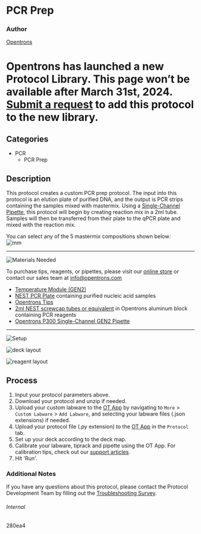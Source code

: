 # PCR Prep

### Author
[Opentrons](https://opentrons.com/)


# Opentrons has launched a new Protocol Library. This page won’t be available after March 31st, 2024. [Submit a request](https://docs.google.com/forms/d/e/1FAIpQLSdYYp9QCKow4nn0KlCVsMS3HX0eJ0N9O7-erajKvcpT0lWbSg/viewform) to add this protocol to the new library.

## Categories
* PCR
	* PCR Prep

## Description
This protocol creates a custom PCR prep protocol. The input into this protocol is an elution plate of purified DNA, and the output is PCR strips containing the samples mixed with mastermix.
Using a [Single-Channel Pipette](https://shop.opentrons.com/collections/ot-2-pipettes/products/single-channel-electronic-pipette), this protocol will begin by creating reaction mix in a 2ml tube. Samples will then be transferred from their plate to the qPCR plate and mixed with the reaction mix.

You can select any of the 5 mastermix compositions shown below:  
![mm](https://opentrons-protocol-library-website.s3.amazonaws.com/custom-README-images/280ea4/image.png)

---

![Materials Needed](https://s3.amazonaws.com/opentrons-protocol-library-website/custom-README-images/001-General+Headings/materials.png)  

To purchase tips, reagents, or pipettes, please visit our [online store](https://shop.opentrons.com/) or contact our sales team at [info@opentrons.com](mailto:info@opentrons.com)

* [Temperature Module (GEN2)](https://shop.opentrons.com/collections/hardware-modules/products/tempdeck)
* [NEST PCR Plate](https://shop.opentrons.com/collections/lab-plates/products/nest-0-1-ml-96-well-pcr-plate-full-skirt) containing purified nucleic acid samples
* [Opentrons Tips](https://shop.opentrons.com/collections/opentrons-tips)
* [2ml NEST screwcap tubes or equivalent](https://shop.opentrons.com/collections/tubes/products/nest-microcentrifuge-tubes) in Opentrons aluminum block containing PCR reagents
* [Opentrons P300 Single-Channel GEN2 Pipette](https://shop.opentrons.com/collections/ot-2-pipettes/products/single-channel-electronic-pipette)

---

![Setup](https://s3.amazonaws.com/opentrons-protocol-library-website/custom-README-images/001-General+Headings/Setup.png)

![deck layout](https://opentrons-protocol-library-website.s3.amazonaws.com/custom-README-images/280ea4/deck.png)

![reagent layout](https://opentrons-protocol-library-website.s3.amazonaws.com/custom-README-images/280ea4/reagents.png)

## Process
1. Input your protocol parameters above.
2. Download your protocol and unzip if needed.
3. Upload your custom labware to the [OT App](https://opentrons.com/ot-app) by navigating to `More` > `Custom Labware` > `Add Labware`, and selecting your labware files (.json extensions) if needed.
4. Upload your protocol file (.py extension) to the [OT App](https://opentrons.com/ot-app) in the `Protocol` tab.
5. Set up your deck according to the deck map.
6. Calibrate your labware, tiprack and pipette using the OT App. For calibration tips, check out our [support articles](https://support.opentrons.com/en/collections/1559720-guide-for-getting-started-with-the-ot-2).
7. Hit 'Run'.

### Additional Notes
If you have any questions about this protocol, please contact the Protocol Development Team by filling out the [Troubleshooting Survey](https://protocol-troubleshooting.paperform.co/).

###### Internal
280ea4
